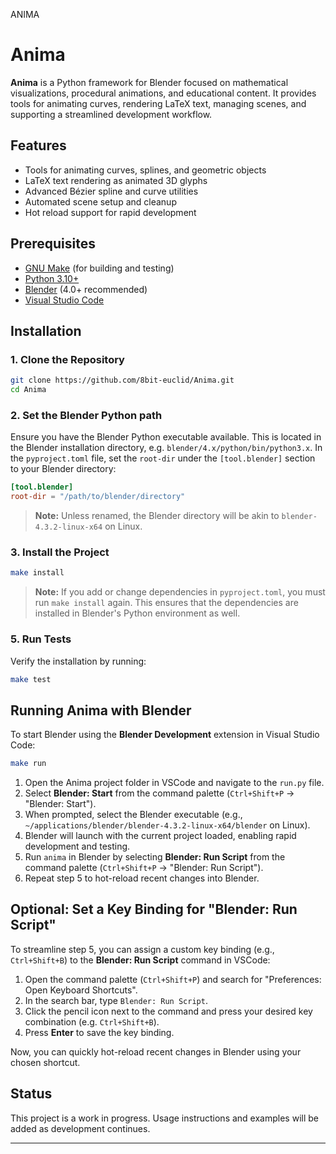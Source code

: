 ANIMA

# Anima

**Anima** is a Python framework for Blender focused on mathematical visualizations, procedural animations, and educational content. It provides tools for animating curves, rendering LaTeX text, managing scenes, and supporting a streamlined development workflow.

## Features

- Tools for animating curves, splines, and geometric objects
- LaTeX text rendering as animated 3D glyphs
- Advanced Bézier spline and curve utilities
- Automated scene setup and cleanup
- Hot reload support for rapid development

## Prerequisites

- [GNU Make](https://www.gnu.org/software/make/) (for building and testing)
- [Python 3.10+](https://www.python.org/downloads/)
- [Blender](https://www.blender.org/download/) (4.0+ recommended)
- [Visual Studio Code](https://code.visualstudio.com/)

## Installation

### 1. Clone the Repository

```bash
git clone https://github.com/8bit-euclid/Anima.git
cd Anima
```

### 2. Set the Blender Python path

Ensure you have the Blender Python executable available. This is located in the Blender installation directory, e.g. `blender/4.x/python/bin/python3.x`. In the `pyproject.toml` file, set the `root-dir` under the `[tool.blender]` section to your Blender directory:

```toml
[tool.blender]
root-dir = "/path/to/blender/directory"
```

> **Note:** Unless renamed, the Blender directory will be akin to `blender-4.3.2-linux-x64` on Linux.

### 3. Install the Project

```bash
make install
```

> **Note:** If you add or change dependencies in `pyproject.toml`, you must run `make install` again. This ensures that the dependencies are installed in Blender's Python environment as well.

### 5. Run Tests

Verify the installation by running:

```bash
make test
```

## Running Anima with Blender

To start Blender using the **Blender Development** extension in Visual Studio Code:

```bash
make run
```

1. Open the Anima project folder in VSCode and navigate to the `run.py` file.
2. Select **Blender: Start** from the command palette (`Ctrl+Shift+P` → "Blender: Start").
3. When prompted, select the Blender executable (e.g., `~/applications/blender/blender-4.3.2-linux-x64/blender` on Linux).
4. Blender will launch with the current project loaded, enabling rapid development and testing.
5. Run `anima` in Blender by selecting **Blender: Run Script** from the command palette (`Ctrl+Shift+P` → "Blender: Run Script").
6. Repeat step 5 to hot-reload recent changes into Blender.

## Optional: Set a Key Binding for "Blender: Run Script"

To streamline step 5, you can assign a custom key binding (e.g., `Ctrl+Shift+B`) to the **Blender: Run Script** command in VSCode:

1. Open the command palette (`Ctrl+Shift+P`) and search for "Preferences: Open Keyboard Shortcuts".
2. In the search bar, type `Blender: Run Script`.
3. Click the pencil icon next to the command and press your desired key combination (e.g. `Ctrl+Shift+B`).
4. Press **Enter** to save the key binding.

Now, you can quickly hot-reload recent changes in Blender using your chosen shortcut.

## Status

This project is a work in progress. Usage instructions and examples will be added as development continues.

---
